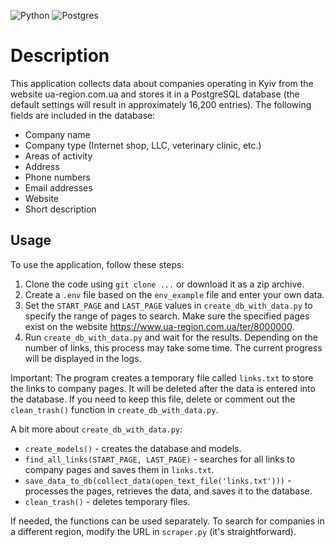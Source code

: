 ![Python](https://img.shields.io/badge/python-3670A0?style=for-the-badge&logo=python&logoColor=ffdd54)
![Postgres](https://img.shields.io/badge/postgres-%23316192.svg?style=for-the-badge&logo=postgresql&logoColor=white)

# Description

This application collects data about companies operating in Kyiv from the website ua-region.com.ua and stores it in a
PostgreSQL database (the default settings will result in approximately 16,200 entries). The following fields are
included in the database:

- Company name
- Company type (Internet shop, LLC, veterinary clinic, etc.)
- Areas of activity
- Address
- Phone numbers
- Email addresses
- Website
- Short description

## Usage

To use the application, follow these steps:

1. Clone the code using `git clone ...` or download it as a zip archive.
2. Create a `.env` file based on the `env_example` file and enter your own data.
3. Set the `START_PAGE` and `LAST_PAGE` values in `create_db_with_data.py` to specify the range of pages to search. Make
   sure the specified pages exist on the website https://www.ua-region.com.ua/ter/8000000.
4. Run `create_db_with_data.py` and wait for the results. Depending on the number of links, this process may take some
   time. The current progress will be displayed in the logs.

Important:
The program creates a temporary file called `links.txt` to store the links to company pages. It will be deleted after
the data is entered into the database.
If you need to keep this file, delete or comment out the `clean_trash()` function in `create_db_with_data.py`.

A bit more about `create_db_with_data.py`:

- `create_models()` - creates the database and models.
- `find_all_links(START_PAGE, LAST_PAGE)` - searches for all links to company pages and saves them in `links.txt`.
- `save_data_to_db(collect_data(open_text_file('links.txt')))` - processes the pages, retrieves the data, and saves it
  to the database.
- `clean_trash()` - deletes temporary files.

If needed, the functions can be used separately.
To search for companies in a different region, modify the URL in `scraper.py` (it's straightforward).